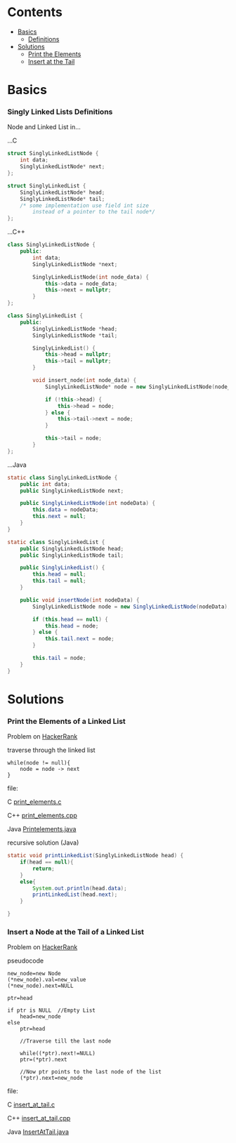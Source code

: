 # Contents
* [Basics](#basics)
	- [Definitions](#singly-linked-lists-definitions)
* [Solutions](#solutions)
	- [Print the Elements](#print-the-elements-of-a-inked-list)
	- [Insert at the Tail](#insert-a-node-at-the-tail-of-a-linked-list)
# Basics

### Singly Linked Lists Definitions

Node and Linked List in...

...C
```c
struct SinglyLinkedListNode {
    int data;
    SinglyLinkedListNode* next;
};

struct SinglyLinkedList {
    SinglyLinkedListNode* head;
    SinglyLinkedListNode* tail; 
    /* some implementation use field int size 
    	instead of a pointer to the tail node*/
};
```

...C++
```c++
class SinglyLinkedListNode {
    public:
        int data;
        SinglyLinkedListNode *next;

        SinglyLinkedListNode(int node_data) {
            this->data = node_data;
            this->next = nullptr;
        }
};

class SinglyLinkedList {
    public:
        SinglyLinkedListNode *head;
        SinglyLinkedListNode *tail;

        SinglyLinkedList() {
            this->head = nullptr;
            this->tail = nullptr;
        }

        void insert_node(int node_data) {
            SinglyLinkedListNode* node = new SinglyLinkedListNode(node_data);

            if (!this->head) {
                this->head = node;
            } else {
                this->tail->next = node;
            }

            this->tail = node;
        }
};
```

...Java
```java
static class SinglyLinkedListNode {
    public int data;
    public SinglyLinkedListNode next;

    public SinglyLinkedListNode(int nodeData) {
        this.data = nodeData;
        this.next = null;
    }
}

static class SinglyLinkedList {
    public SinglyLinkedListNode head;
    public SinglyLinkedListNode tail;

    public SinglyLinkedList() {
        this.head = null;
        this.tail = null;
    }

    public void insertNode(int nodeData) {
        SinglyLinkedListNode node = new SinglyLinkedListNode(nodeData);

        if (this.head == null) {
            this.head = node;
        } else {
            this.tail.next = node;
        }

        this.tail = node;
    }
}
```

# Solutions

### Print the Elements of a Linked List

Problem on [HackerRank](https://www.hackerrank.com/challenges/print-the-elements-of-a-linked-list/problem)

traverse through the linked list
```
while(node != null){
	node = node -> next
}
```
file:

C [print_elements.c](print_elements.c)

C++ [print_elements.cpp](print_elements.cpp)

Java [Printelements.java](PrintElements.java)

recursive solution (Java)
```java
static void printLinkedList(SinglyLinkedListNode head) {
    if(head == null){
        return;
    }
    else{
        System.out.println(head.data);
        printLinkedList(head.next);
    }

}
```

### Insert a Node at the Tail of a Linked List

Problem on [HackerRank](https://www.hackerrank.com/challenges/insert-a-node-at-the-tail-of-a-linked-list/problem)

pseudocode
```
new_node=new Node
(*new_node).val=new_value
(*new_node).next=NULL

ptr=head

if ptr is NULL  //Empty List
    head=new_node
else
    ptr=head

    //Traverse till the last node

    while((*ptr).next!=NULL)
    ptr=(*ptr).next

    //Now ptr points to the last node of the list
    (*ptr).next=new_node
```
file:

C [insert_at_tail.c](insert_at_tail.c)

C++ [insert_at_tail.cpp](insert_at_tail.cpp)

Java [InsertAtTail.java](InsertAtTail.java)

